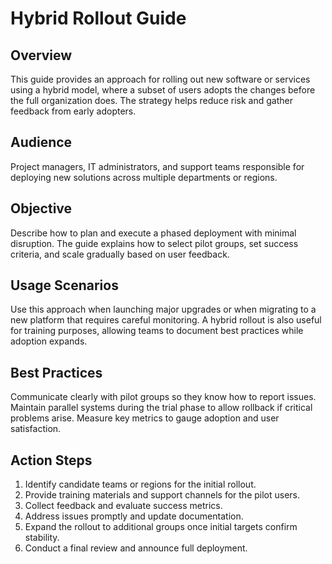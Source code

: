 # Hybrid Rollout Guide

## Overview
This guide provides an approach for rolling out new software or services using a hybrid model, where a subset of users adopts the changes before the full organization does. The strategy helps reduce risk and gather feedback from early adopters.

## Audience
Project managers, IT administrators, and support teams responsible for deploying new solutions across multiple departments or regions.

## Objective
Describe how to plan and execute a phased deployment with minimal disruption. The guide explains how to select pilot groups, set success criteria, and scale gradually based on user feedback.

## Usage Scenarios
Use this approach when launching major upgrades or when migrating to a new platform that requires careful monitoring. A hybrid rollout is also useful for training purposes, allowing teams to document best practices while adoption expands.

## Best Practices
Communicate clearly with pilot groups so they know how to report issues. Maintain parallel systems during the trial phase to allow rollback if critical problems arise. Measure key metrics to gauge adoption and user satisfaction.

## Action Steps
1. Identify candidate teams or regions for the initial rollout.
2. Provide training materials and support channels for the pilot users.
3. Collect feedback and evaluate success metrics.
4. Address issues promptly and update documentation.
5. Expand the rollout to additional groups once initial targets confirm stability.
6. Conduct a final review and announce full deployment.

